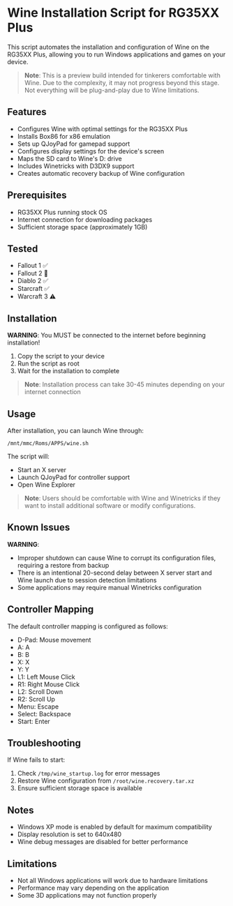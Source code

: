 # Wine Installation Script for RG35XX Plus

This script automates the installation and configuration of Wine on the RG35XX Plus, allowing you to run Windows applications and games on your device.

> **Note**: This is a preview build intended for tinkerers comfortable with Wine. Due to the complexity, it may not progress beyond this stage. Not everything will be plug-and-play due to Wine limitations.

## Features

- Configures Wine with optimal settings for the RG35XX Plus
- Installs Box86 for x86 emulation
- Sets up QJoyPad for gamepad support
- Configures display settings for the device's screen
- Maps the SD card to Wine's D: drive
- Includes Winetricks with D3DX9 support
- Creates automatic recovery backup of Wine configuration

## Prerequisites

- RG35XX Plus running stock OS
- Internet connection for downloading packages
- Sufficient storage space (approximately 1GB)

## Tested
- Fallout 1 ✅
- Fallout 2 🐢
- Diablo 2 ✅
- Starcraft ✅
- Warcraft 3 ⚠️

## Installation

 **WARNING**: You MUST be connected to the internet before beginning installation!

1. Copy the script to your device
2. Run the script as root
3. Wait for the installation to complete

> **Note**: Installation process can take 30-45 minutes depending on your internet connection

## Usage

After installation, you can launch Wine through:
```
/mnt/mmc/Roms/APPS/wine.sh
```

The script will:
- Start an X server
- Launch QJoyPad for controller support
- Open Wine Explorer

> **Note**: Users should be comfortable with Wine and Winetricks if they want to install additional software or modify configurations.

## Known Issues

 **WARNING**:
- Improper shutdown can cause Wine to corrupt its configuration files, requiring a restore from backup
- There is an intentional 20-second delay between X server start and Wine launch due to session detection limitations
- Some applications may require manual Winetricks configuration

## Controller Mapping

The default controller mapping is configured as follows:
- D-Pad: Mouse movement
- A: A
- B: B
- X: X
- Y: Y
- L1: Left Mouse Click
- R1: Right Mouse Click
- L2: Scroll Down
- R2: Scroll Up
- Menu: Escape
- Select: Backspace
- Start: Enter

## Troubleshooting

If Wine fails to start:
1. Check `/tmp/wine_startup.log` for error messages
2. Restore Wine configuration from `/root/wine.recovery.tar.xz`
3. Ensure sufficient storage space is available

## Notes

- Windows XP mode is enabled by default for maximum compatibility
- Display resolution is set to 640x480
- Wine debug messages are disabled for better performance

## Limitations

- Not all Windows applications will work due to hardware limitations
- Performance may vary depending on the application
- Some 3D applications may not function properly
